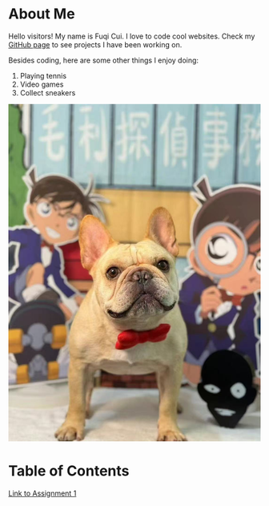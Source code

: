 # About Me
Hello visitors! My name is Fuqi Cui. I love to code cool websites. Check my [GitHub page](https://github.com/Avril-Cui) to see projects I have been working on.

Besides coding, here are some other things I enjoy doing:
1. Playing tennis
2. Video games
3. Collect sneakers

![picture of my cute dog Friday](assets/friday.jpg)

# Table of Contents
[Link to Assignment 1](assignments/assignment1.md)
